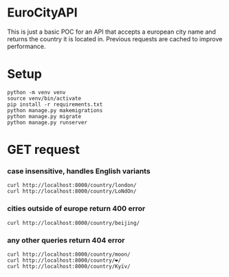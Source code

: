 # EuroCityAPI

This is just a basic POC for an API that accepts a european city name and returns the country it is located in. Previous requests are cached to improve performance.

# Setup

```
python -m venv venv
source venv/bin/activate
pip install -r requirements.txt
python manage.py makemigrations
python manage.py migrate
python manage.py runserver
```

# GET request

### case insensitive, handles English variants

```
curl http://localhost:8000/country/london/
curl http://localhost:8000/country/LoNdOn/
```

### cities outside of europe return 400 error

```
curl http://localhost:8000/country/beijing/
```

### any other queries return 404 error

```
curl http://localhost:8000/country/moon/
curl http://localhost:8000/country/❤️/
curl http://localhost:8000/country/Kyïv/
```
